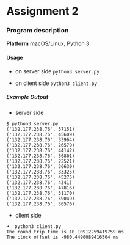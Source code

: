 # Assignment 2 #

### Program description ###

**Platform** macOS/Linux, Python 3

#### Usage

- on server side
`python3 server.py`

- on client side
`python3 client.py`

##### Example Output

- server side

```
$ python3 server.py
('132.177.238.76', 57151)
('132.177.238.76', 45609)
('132.177.238.76', 33964)
('132.177.238.76', 26579)
('132.177.238.76', 44142)
('132.177.238.76', 56801)
('132.177.238.76', 22521)
('132.177.238.76', 36630)
('132.177.238.76', 33325)
('132.177.238.76', 45275)
('132.177.238.76', 4341)
('132.177.238.76', 47816)
('132.177.238.76', 31170)
('132.177.238.76', 59049)
('132.177.238.76', 36576)
```

- client side

```
➜  python3 client.py
The round trip time is 10.10912259419759 ms
The clock offset is -980.4490089416504 ms
```
